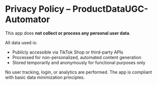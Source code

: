 # Privacy Policy – ProductDataUGC-Automator

This app does **not collect or process any personal user data**.

All data used is:
- Publicly accessible via TikTok Shop or third-party APIs
- Processed for non-personalized, automated content generation
- Stored temporarily and anonymously for functional purposes only

No user tracking, login, or analytics are performed. The app is compliant with basic data minimization principles.
